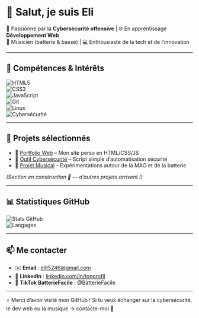 # 👋 Salut, je suis Eli  

🔐 Passionné par la **Cybersécurité offensive** | 🌐 En apprentissage **Développement Web**  
🥁 Musicien (batterie & basse) | 💻 Enthousiaste de la tech et de l’innovation  

---

## 🚀 Compétences & Intérêts  

![HTML5](https://img.shields.io/badge/HTML5-E34F26?style=for-the-badge&logo=html5&logoColor=white)  
![CSS3](https://img.shields.io/badge/CSS3-1572B6?style=for-the-badge&logo=css3&logoColor=white)  
![JavaScript](https://img.shields.io/badge/JavaScript-F7DF1E?style=for-the-badge&logo=javascript&logoColor=black)  
![Git](https://img.shields.io/badge/Git-F05032?style=for-the-badge&logo=git&logoColor=white)  
![Linux](https://img.shields.io/badge/Linux-FCC624?style=for-the-badge&logo=linux&logoColor=black)  
![Cybersécurité](https://img.shields.io/badge/Security-000000?style=for-the-badge&logo=hackaday&logoColor=white)  

---

## 📂 Projets sélectionnés  

- 🔗 [Portfolio Web](https://github.com/monlien) – Mon site perso en HTML/CSS/JS  
- 🔗 [Outil Cybersécurité](https://github.com/monlien) – Script simple d’automatisation sécurité  
- 🔗 [Projet Musical](https://github.com/monlien) – Expérimentations autour de la MAO et de la batterie  

*(Section en construction 🚧 — d’autres projets arrivent !)*  

---

## 📊 Statistiques GitHub  

![Stats GitHub](https://github-readme-stats.vercel.app/api?username=Eli&show_icons=true&theme=tokyonight)  
![Langages](https://github-readme-stats.vercel.app/api/top-langs/?username=Eli&layout=compact&theme=tokyonight)  

---

## 📫 Me contacter  

- ✉️ **Email** : elit5246@gmail.com  
- 💼 **LinkedIn** : [linkedin.com/in/tonprofil](https://linkedin.com)  
- 🎵 **TikTok BatterieFacile** : @BatterieFacile  

---

⭐️ Merci d’avoir visité mon GitHub ! Si tu veux échanger sur la cybersécurité, le dev web ou la musique → contacte-moi 🚀  
